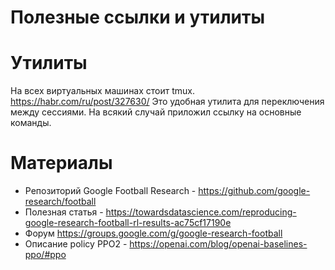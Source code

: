 # Полезные ссылки и утилиты

# Утилиты
На всех виртуальных машинах стоит tmux.
https://habr.com/ru/post/327630/
Это удобная утилита для переключения между сессиями. На всякий случай приложил ссылку на основные команды.

# Материалы
- Репозиторий Google Football Research - https://github.com/google-research/football
- Полезная статья - https://towardsdatascience.com/reproducing-google-research-football-rl-results-ac75cf17190e
- Форум https://groups.google.com/g/google-research-football
- Описание policy PPO2 - https://openai.com/blog/openai-baselines-ppo/#ppo
